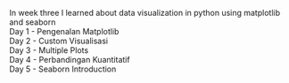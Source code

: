 In week three I learned about data visualization in python using matplotlib and seaborn                                                                                                                                                                                                                          
Day 1 - Pengenalan Matplotlib                                                                                                                                                      
Day 2 - Custom Visualisasi                                                                                                                                                         
Day 3 - Multiple Plots                                                                                                                                                              
Day 4 - Perbandingan Kuantitatif                                                                                                                                                   
Day 5 - Seaborn Introduction                                                                                                                                                       
